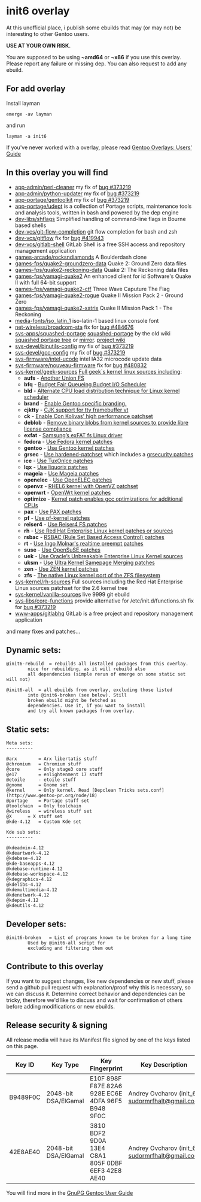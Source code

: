 init6 overlay
=============

At this unofficial place, i publish some ebuilds that may (or may not) be interesting to other Gentoo users.

**USE AT YOUR OWN RISK.**

You are supposed to be using **~amd64** or **~x86** if you use this overlay.
Please report any failure or missing dep.
You can also request to add any ebuild.

For add overlay
---------------

Install layman

    emerge -av layman

and run

    layman -a init6

If you've never worked with a overlay, please read [Gentoo Overlays: Users' Guide](http://www.gentoo.org/proj/en/overlays/userguide.xml)

In this overlay you will find
-----------------------------
 * [app-admin/perl-cleaner](https://github.com/init6/init_6/tree/master/app-admin/perl-cleaner) my fix of [bug #373219](https://bugs.gentoo.org/show_bug.cgi?id=373219)
 * [app-admin/python-updater](https://github.com/init6/init_6/tree/master/app-admin/python-updater) my fix of [bug #373219](https://bugs.gentoo.org/show_bug.cgi?id=373219)
 * [app-portage/gentoolkit](https://github.com/init6/init_6/tree/master/app-portage/gentoolkit) my fix of [bug #373219](https://bugs.gentoo.org/show_bug.cgi?id=373219)
 * [app-portage/udept](https://github.com/init6/init_6/tree/master/app-portage/udept) is a collection of Portage scripts, maintenance tools and analysis tools, written in bash and powered by the dep engine
 * [dev-libs/shflags](https://github.com/init6/init_6/tree/master/dev-libs/shflags) Simplified handling of command-line flags in Bourne based shells
 * [dev-vcs/git-flow-completion](https://github.com/init6/init_6/tree/master/dev-vcs/git-flow-completion) git flow completion for bash and zsh
 * [dev-vcs/gitflow](https://github.com/init6/init_6/tree/master/dev-vcs/gitflow) fix for [bug #419943](https://bugs.gentoo.org/show_bug.cgi?id=419943)
 * [dev-vcs/gitlab-shell](https://github.com/init6/init_6/tree/master/dev-vcs/gitlab-shell) GitLab Shell is a free SSH access and repository management application
 * [games-arcade/rocksndiamonds](https://github.com/init6/init_6/tree/master/games-arcade/rocksndiamonds) A Boulderdash clone
 * [games-fps/quake2-groundzero-data](https://github.com/init6/init_6/tree/master/games-fps/quake2-groundzero-data) Quake 2: Ground Zero data files
 * [games-fps/quake2-reckoning-data](https://github.com/init6/init_6/tree/master/games-fps/quake2-reckoning-data) Quake 2: The Reckoning data files
 * [games-fps/yamagi-quake2](https://github.com/init6/init_6/tree/master/games-fps/yamagi-quake2) An enhanced client for id Software's Quake II with full 64-bit support
 * [games-fps/yamagi-quake2-ctf](https://github.com/init6/init_6/tree/master/games-fps/yamagi-quake2-ctf) Three Wave Caputure The Flag
 * [games-fps/yamagi-quake2-rogue](https://github.com/init6/init_6/tree/master/games-fps/yamagi-quake2-rogue) Quake II Mission Pack 2 - Ground Zero
 * [games-fps/yamagi-quake2-xatrix](https://github.com/init6/init_6/tree/master/games-fps/yamagi-quake2-xatrix) Quake II Mission Pack 1 - The Reckoning
 * [media-fonts/iso_latin_1](https://github.com/init6/init_6/tree/master/media-fonts/iso_latin_1) iso-latin-1 based linux console font
 * [net-wireless/broadcom-sta](https://github.com/init6/init_6/tree/master/net-wireless/broadcom-sta) fix for [bug #484676](https://bugs.gentoo.org/show_bug.cgi?id=484676)
 * [sys-apps/squashed-portage](https://github.com/init6/init_6/tree/master/sys-apps/squashed-portage) [squashed-portage](https://github.com/init6/squashed-portage) by the old wiki [squashed portage tree](http://web.archive.org/web/20130412155603/http://en.gentoo-wiki.com/wiki/Squashed_Portage_Tree) or [mirror](https://github.com/init6/init_6/wiki/squashed-portage-tree). [project wiki](https://github.com/init6/init_6/wiki/squashed-portage-tree)
 * [sys-devel/binutils-config](https://github.com/init6/init_6/tree/master/sys-devel/binutils-config) my fix of [bug #373219](https://bugs.gentoo.org/show_bug.cgi?id=373219)
 * [sys-devel/gcc-config](https://github.com/init6/init_6/tree/master/sys-devel/gcc-config) my fix of [bug #373219](https://bugs.gentoo.org/show_bug.cgi?id=373219)
 * [sys-firmware/intel-ucode](https://github.com/init6/init_6/tree/master/sys-firmware/intel-ucode) intel IA32 microcode update data
 * [sys-firmware/nouveau-firmware](https://github.com/init6/init_6/tree/master/sys-firmware/nouveau-firmware) fix for [bug #480832](https://bugs.gentoo.org/show_bug.cgi?id=480832)
 * [sys-kernel/geek-sources](https://github.com/init6/init_6/tree/master/sys-kernel/geek-sources) [Full geek`s kernel linux sources including](https://github.com/init6/init_6/wiki/geek-sources):
     * **aufs** - [Another Union FS](http://aufs.sourceforge.net)
     * **bfq** - [Budget Fair Queueing Budget I/O Scheduler](http://algo.ing.unimo.it/people/paolo/disk_sched/sources.php)
     * **bld** - [Alternate CPU load distribution technique for Linux kernel scheduler](http://code.google.com/p/bld)
     * **brand** - [Enable Gentoo specific branding.](https://github.com/init6/init_6/wiki/geek-sources)
     * **cjktty** - [CJK support for tty framebuffer vt](https://github.com/Gentoo-zh/linux-cjktty)
     * **ck** - [Enable Con Kolivas' high performance patchset](http://users.on.net/~ckolivas/kernel)
     * **deblob** - [Remove binary blobs from kernel sources to provide libre license compliance](http://linux-libre.fsfla.org/pub/linux-libre)
     * **exfat** - [Samsung’s exFAT fs Linux driver](http://opensource.samsung.com/reception/receptionSub.do?method=search&searchValue=exfat)
     * **fedora** - [Use Fedora kernel patches](http://pkgs.fedoraproject.org/cgit/kernel.git)
     * **gentoo** - [Use Gentoo kernel patches](http://dev.gentoo.org/~mpagano/genpatches)
     * **grsec** - [Use hardened-patchset](http://git.overlays.gentoo.org/gitweb/?p=proj/hardened-patchset.git;a=summary) which includes a [grsecurity patches](http://grsecurity.net)
     * **ice** - [Use TuxOnIce patches](https://github.com/NigelCunningham/tuxonice-kernel)
     * **lqx** - [Use liquorix patches](http://liquorix.net)
     * **mageia** - [Use Mageia patches](http://svnweb.mageia.org/packages/cauldron/kernel)
     * **openelec** - [Use OpenELEC patches](http://openelec.tv)
     * **openvz** - [RHEL6 kernel with OpenVZ patchset](http://openvz.org)
     * **openwrt** - [OpenWrt kernel patches](https://openwrt.org)
     * **optimize** - [Kernel patch enables gcc optimizations for additional CPUs](https://github.com/graysky2/kernel_gcc_patch)
     * **pax** - [Use PAX patches](http://pax.grsecurity.net)
     * **pf** - [Use pf-kernel patches](http://pf.natalenko.name)
     * **reiser4** - [Use Reiser4 FS patches](http://sourceforge.net/projects/reiser4)
     * **rh** - [Use Red Hat Enterprise Linux kernel patches or sources](http://www.redhat.com)
     * **rsbac** - [RSBAC (Rule Set Based Access Control) patches](http://www.rsbac.org)
     * **rt** - [Use Ingo Molnar's realtime preempt patches](http://www.kernel.org/pub/linux/kernel/projects/rt)
     * **suse** - [Use OpenSuSE patches](http://kernel.opensuse.org/cgit/kernel-source)
     * **uek** - [Use Oracle’s Unbreakable Enterprise Linux Kernel sources](https://linux.oracle.com/pls/apex/f?p=101:3)
     * **uksm** - [Use Ultra Kernel Samepage Merging patches](http://kerneldedup.org)
     * **zen** - [Use ZEN kernel patches](https://github.com/damentz/zen-kernel)
     * **zfs** - [The native Linux kernel port of the ZFS filesystem](http://zfsonlinux.org)
 * [sys-kernel/rh-sources](https://github.com/init6/init_6/tree/master/sys-kernel/rh-sources) Full sources including the Red Hat Enterprise Linux sources patchset for the 2.6 kernel tree
 * [sys-kernel/vanilla-sources](https://github.com/init6/init_6/blob/master/sys-kernel/vanilla-sources/vanilla-sources-9999.ebuild) live 9999 git ebuild
 * [sys-libs/core-functions](https://github.com/init6/init_6/tree/master/sys-libs/core-functions) provide alternative for /etc/init.d/functions.sh fix for [bug #373219](https://bugs.gentoo.org/show_bug.cgi?id=373219)
 * [www-apps/gitlabhq](https://github.com/init6/init_6/tree/master/www-apps/gitlabhq) GitLab is a free project and repository management application

and many fixes and patches…

Dynamic sets:
-------------

	@init6-rebuild	= rebuilds all installed packages from this overlay.
			nice for rebuilding, as it will rebuild also
			all dependencies (simple rerun of emerge on some static set will not)

	@init6-all	= all ebuilds from overlay, excluding those listed
			into @init6-broken (see below). Still
			broken ebuild might be fetched as
			dependencies. Use it, if you want to install
			and try all known packages from overlay.

Static sets:
-------------

	Meta sets:
	----------

	@arx		= Arx libertatis stuff
	@chromium	= Chromium stuff
	@core		= Only stage3 core stuff
	@e17		= enlightenment 17 stuff
	@etoile		- etoile stuff
	@gnome		= Gnome set
	@kernel		= Only kernel. Read [Depclean Tricks sets.conf](http://www.gentoo-pr.org/node/18)
	@portage	= Portage stuff set
	@toolchain	= Only toolchain
	@wireless	= wireless stuff set
	@X		= X stuff set
	@kde-4.12	= Custom Kde set

	Kde sub sets:
	----------

	@kdeadmin-4.12
	@kdeartwork-4.12
	@kdebase-4.12
	@kde-baseapps-4.12
	@kdebase-runtime-4.12
	@kdebase-workspace-4.12
	@kdegraphics-4.12
	@kdelibs-4.12
	@kdemultimedia-4.12
	@kdenetwork-4.12
	@kdepim-4.12
	@kdeutils-4.12

Developer sets:
---------------

	@init6-broken	= List of programs known to be broken for a long time
			Used by @init6-all script for
			excluding and filtering them out

Contribute to this overlay
--------------------------

If you want to suggest changes, like new dependencies or new stuff, please send a github pull request with explanation/proof why this is necessary, so we can discuss it. Determine correct behavior and dependencies can be tricky, therefore we'd like to discuss and wait for confirmation of others before adding modifications or new ebuilds.

Release security & signing
--------------------------

All release media will have its Manifest file signed by one of the keys listed on this page.

| Key ID | Key Type | Key Fingerprint | Key Description | Created | Expires | Revoked | Notes |
| --- | --- | --- | --- | --- | --- | --- | --- |
| B9489F0C | 2048-bit DSA/ElGamal | E10F 898F F87E 82A6 928E EC6E 4DFA 96F5 B948 9F0C | Andrey Ovcharov (init_6) <sudormrfhalt@gmail.com> | 2013-08-13 | 2014-02-09 | | Revoked for changeover |
| 42E8AE40 | 2048-bit DSA/ElGamal | 3810 BDF2 9D0A 13E4 C8A1 805F 0DBF 6EF3 42E8 AE40 | Andrey Ovcharov (init_6) <sudormrfhalt@gmail.com> | 2014-02-09 | 2015-02-09 | | |

You will find more in the [GnuPG Gentoo User Guide](http://www.gentoo.org/doc/en/gnupg-user.xml)
